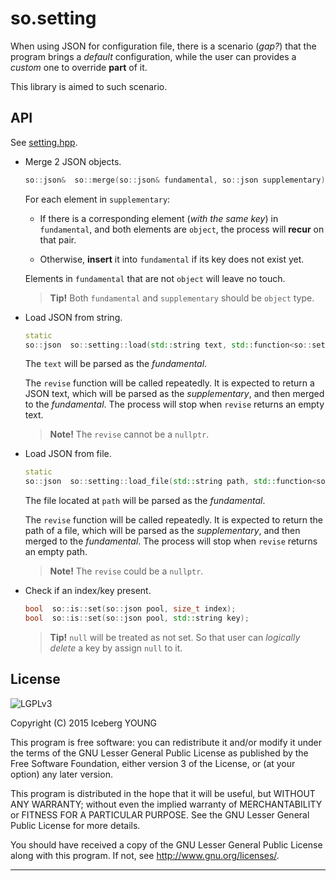 so.setting
==========

When using JSON for configuration file, there is a scenario (*gap?*) that
the program brings a *default* configuration, while the user can provides
a *custom* one to override **part** of it.

This library is aimed to such scenario.


API
---

See [setting.hpp](include/setting.hpp).

- Merge 2 JSON objects.

  ```cpp
  so::json&  so::merge(so::json& fundamental, so::json supplementary);
  ```

  For each element in `supplementary`:

  - If there is a corresponding element (*with the same key*) in `fundamental`,
    and both elements are `object`, the process will **recur** on that pair.

  - Otherwise, **insert** it into `fundamental` if its key does not exist yet.

  Elements in `fundamental` that are not `object` will leave no touch.

  > **Tip!**
  > Both `fundamental` and `supplementary` should be `object` type.

- Load JSON from string.

  ```cpp
  static
  so::json  so::setting::load(std::string text, std::function<so::setting::revise_t> revise);
  ```

  The `text` will be parsed as the *fundamental*.

  The `revise` function will be called repeatedly.
  It is expected to return a JSON text, which will be parsed
  as the *supplementary*, and then merged to the *fundamental*.
  The process will stop when `revise` returns an empty text.
  
  > **Note!**
  > The `revise` cannot be a `nullptr`.

- Load JSON from file.

  ```cpp
  static
  so::json  so::setting::load_file(std::string path, std::function<so::setting::revise_t> revise);
  ```
  
  The file located at `path` will be parsed as the *fundamental*.

  The `revise` function will be called repeatedly.
  It is expected to return the path of a file, which will be parsed
  as the *supplementary*, and then merged to the *fundamental*.
  The process will stop when `revise` returns an empty path.

  > **Note!**
  > The `revise` could be a `nullptr`.

- Check if an index/key present.

  ```cpp
  bool  so::is::set(so::json pool, size_t index);
  bool  so::is::set(so::json pool, std::string key);
  ```

  > **Tip!**
  > `null` will be treated as not set.
  > So that user can *logically delete* a key by assign `null` to it.


License
-------
![LGPLv3]

Copyright (C) 2015  Iceberg YOUNG

This program is free software: you can redistribute it and/or modify it
under the terms of the GNU Lesser General Public License as published by
the Free Software Foundation, either version 3 of the License, or
(at your option) any later version.

This program is distributed in the hope that it will be useful,
but WITHOUT ANY WARRANTY; without even the implied warranty of
MERCHANTABILITY or FITNESS FOR A PARTICULAR PURPOSE.  See the
GNU Lesser General Public License for more details.

You should have received a copy of the GNU Lesser General Public License
along with this program.  If not, see <http://www.gnu.org/licenses/>.


---

[LGPLv3]: http://www.gnu.org/graphics/lgplv3-88x31.png
"GNU Lesser General Public License version 3"
